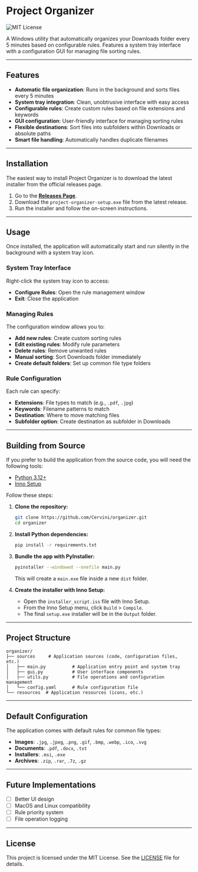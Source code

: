 # Project Organizer

![MIT License](https://img.shields.io/badge/license-MIT-blue.svg)

A Windows utility that automatically organizes your Downloads folder every 5 minutes based on configurable rules. Features a system tray interface with a configuration GUI for managing file sorting rules.

---

## Features

- **Automatic file organization**: Runs in the background and sorts files every 5 minutes
- **System tray integration**: Clean, unobtrusive interface with easy access
- **Configurable rules**: Create custom rules based on file extensions and keywords
- **GUI configuration**: User-friendly interface for managing sorting rules
- **Flexible destinations**: Sort files into subfolders within Downloads or absolute paths
- **Smart file handling**: Automatically handles duplicate filenames

---

## Installation

The easiest way to install Project Organizer is to download the latest installer from the official releases page.

1.  Go to the [**Releases Page**](https://github.com/Cervini/project_organizer/releases).
2.  Download the `project-organizer-setup.exe` file from the latest release.
3.  Run the installer and follow the on-screen instructions.

---

## Usage

Once installed, the application will automatically start and run silently in the background with a system tray icon.

### System Tray Interface

Right-click the system tray icon to access:
- **Configure Rules**: Open the rule management window
- **Exit**: Close the application

### Managing Rules

The configuration window allows you to:
- **Add new rules**: Create custom sorting rules
- **Edit existing rules**: Modify rule parameters
- **Delete rules**: Remove unwanted rules
- **Manual sorting**: Sort Downloads folder immediately
- **Create default folders**: Set up common file type folders

### Rule Configuration

Each rule can specify:
- **Extensions**: File types to match (e.g., `.pdf`, `.jpg`)
- **Keywords**: Filename patterns to match
- **Destination**: Where to move matching files
- **Subfolder option**: Create destination as subfolder in Downloads

---

## Building from Source

If you prefer to build the application from the source code, you will need the following tools:

* [Python 3.12+](https://www.python.org/)
* [Inno Setup](https://jrsoftware.org/isinfo.php)

Follow these steps:

1.  **Clone the repository:**
    ```bash
    git clone https://github.com/Cervini/organizer.git
    cd organizer
    ```

2.  **Install Python dependencies:**
    ```bash
    pip install -r requirements.txt
    ```

3.  **Bundle the app with PyInstaller:**
    ```bash
    pyinstaller --windowed --onefile main.py
    ```
    This will create a `main.exe` file inside a new `dist` folder.

4.  **Create the installer with Inno Setup:**
    * Open the `installer_script.iss` file with Inno Setup.
    * From the Inno Setup menu, click `Build` > `Compile`.
    * The final `setup.exe` installer will be in the `Output` folder.

---

## Project Structure

```
organizer/
├── sources     # Application sources (code, configuration files, etc.)
│   ├── main.py          # Application entry point and system tray
│   ├── gui.py           # User interface components
│   ├── utils.py         # File operations and configuration management
│   └── config.yaml      # Rule configuration file
└── resources  # Application resources (icons, etc.)
```

---

## Default Configuration

The application comes with default rules for common file types:
- **Images**: `.jpg`, `.jpeg`, `.png`, `.gif`, `.bmp`, `.webp`, `.ico`, `.svg`
- **Documents**: `.pdf`, `.docx`, `.txt`
- **Installers**: `.msi`, `.exe`
- **Archives**: `.zip`, `.rar`, `.7z`, `.gz`

---

## Future Implementations

 - [ ] Better UI design
 - [ ] MacOS and Linux compatibility
 - [ ] Rule priority system
 - [ ] File operation logging

---

## License

This project is licensed under the MIT License. See the [LICENSE](LICENSE) file for details.